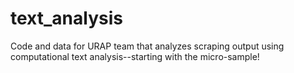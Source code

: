 # text_analysis
Code and data for URAP team that analyzes scraping output using computational text analysis--starting with the micro-sample!
